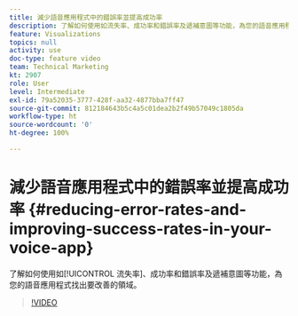```yaml
---
title: 減少語音應用程式中的錯誤率並提高成功率
description: 了解如何使用如流失率、成功率和錯誤率及遞補意圖等功能，為您的語音應用程式找出要改善的領域。
feature: Visualizations
topics: null
activity: use
doc-type: feature video
team: Technical Marketing
kt: 2907
role: User
level: Intermediate
exl-id: 79a52035-3777-428f-aa32-4877bba7ff47
source-git-commit: 812184643b5c4a5c01dea2b2f49b57049c1805da
workflow-type: ht
source-wordcount: '0'
ht-degree: 100%

---
```


# 減少語音應用程式中的錯誤率並提高成功率 {#reducing-error-rates-and-improving-success-rates-in-your-voice-app}

了解如何使用如[!UICONTROL 流失率]、成功率和錯誤率及遞補意圖等功能，為您的語音應用程式找出要改善的領域。

>[!VIDEO](https://video.tv.adobe.com/v/27222/?quality=12&learn=on)
